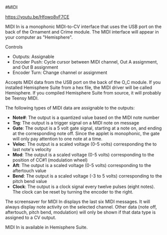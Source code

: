 #MIDI

https://youtu.be/Hfowo8vF7CE

MIDI In is a monophonic MIDI-to-CV interface that uses the USB port on the back of the Ornament and Crime module. The MIDI interface will appear in your computer as "Hemisphere".

Controls
* Outputs: Assignable
* Encoder Push: Cycle cursor between MIDI channel, Out A assignment, and Out B assignment
* Encoder Turn: Change channel or assignment

Accepts MIDI data from the USB port on the back of the O_C module. If you installed Hemisphere Suite from a hex file, the MIDI driver will be called Hemisphere. If you compiled Hemisphere Suite from source, it will probably be Teensy MIDI.

The following types of MIDI data are assignable to the outputs:

* **Note#**: The output is a quantized value based on the MIDI note number
* **Trg**: The output is a trigger signal on a MIDI note on message
* **Gate**: The output is a 5 volt gate signal, starting at a note on, and ending at the corresponding note off. Since the applet is monophonic, the gate will only pay attention to one note at a time.
* **Veloc**: The output is a scaled voltage (0-5 volts) corresponding the to last note's velocity
* **Mod**: The output is a scaled voltage (0-5 volts) corresponding to the position of CC#1 (modulation wheel)
* **Aft**: The output is a scaled voltage (0-5 volts) corresponding to the aftertouch value
* **Bend**: The output is a scaled voltage (-3 to 5 volts) corresponding to the pitch bend value
* **Clock**: The output is a clock signal every twelve pulses (eight notes). The clock can be reset by turning the encoder to the right.

The screensaver for MIDI In displays the last six MIDI messages. It will always display note activity on the selected channel. Other data (note off, aftertouch, pitch bend, modulation) will only be shown if that data type is assigned to a CV output.

MIDI In is available in Hemisphere Suite.